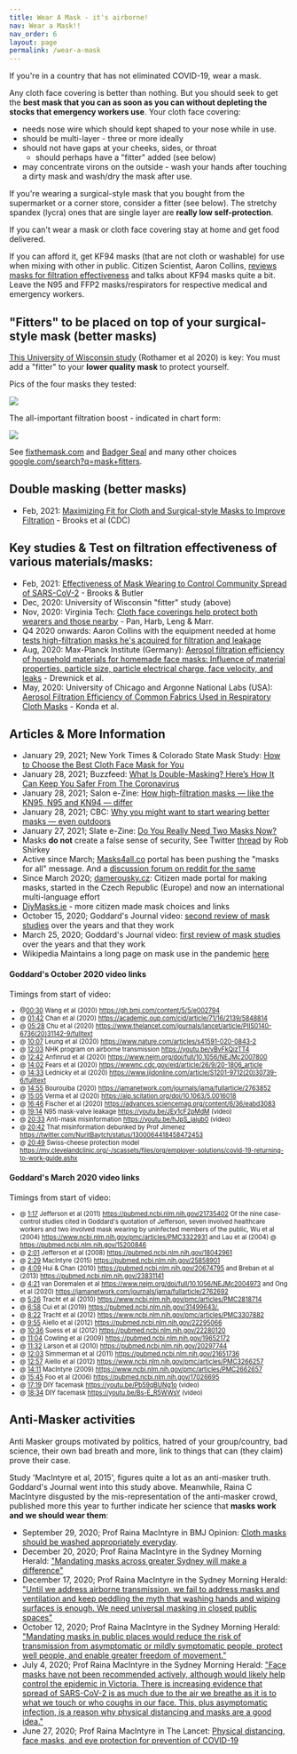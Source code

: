 ```yaml
---
title: Wear A Mask - it's airborne!
nav: Wear a Mask!!
nav_order: 6
layout: page
permalink: /wear-a-mask
---
```


If you're in a country that has not eliminated COVID-19, wear a mask.

Any cloth face covering is better than nothing. But you should seek to get the **best mask that you can as soon as you can without depleting the stocks that emergency workers use**. Your cloth face covering:

* needs nose wire which should kept shaped to your nose while in use.
* should be multi-layer - three or more ideally
* should not have gaps at your cheeks, sides, or throat
  * should perhaps have a "fitter" added (see below)
* may concentrate virons on the outside - wash your hands after touching a dirty mask and wash/dry the mask after use.

If you're wearing a surgical-style mask that you bought from the supermarket or a corner store, consider a fitter (see below). The stretchy spandex (lycra) ones that are single layer are **really low self-protection**. 

If you can't wear a mask or cloth face covering stay at home and get food delivered. 

If you can afford it, get KF94 masks (that are not cloth or washable) for use when mixing with other in public. Citizen Scientist, Aaron Collins, [reviews masks for filtration effectiveness](https://www.youtube.com/channel/UC3fF_rzkmZD0ufN685YE7lg) and talks about KF94 masks quite a bit.  Leave the N95 and FFP2 masks/respirators for respective medical and emergency workers.

## "Fitters" to be placed on top of your surgical-style mask (better masks)

[This University of Wisconsin study](https://www.medrxiv.org/content/10.1101/2020.12.31.20249101v1.full.pdf) (Rothamer et al 2020) is key: You must add a "fitter" to your **lower quality mask** to protect yourself.

Pics of the four masks they tested:

![](https://user-images.githubusercontent.com/82182/105577025-d36f3b00-5d6e-11eb-8e83-530b27fa6758.png)

The all-important filtration boost - indicated in chart form:

![](https://user-images.githubusercontent.com/82182/105577092-5b554500-5d6f-11eb-97fd-037eba011a96.png)

See [fixthemask.com](https://fixthemask.com/) and [Badger Seal](https://making.engr.wisc.edu/mask-fitter/) and many other choices [google.com/search?q=mask+fitters](https://www.google.com/search?q=mask+fitters).

## Double masking (better masks)

* Feb, 2021: [Maximizing Fit for Cloth and Surgical-style Masks to Improve Filtration](https://www.cdc.gov/mmwr/volumes/70/wr/mm7007e1.htm?s_cid=mm7007e1_w) - Brooks et al (CDC)

## Key studies & Test on filtration effectiveness of various materials/masks:

* Feb, 2021: [Effectiveness of Mask Wearing to Control Community Spread of SARS-CoV-2](https://jamanetwork.com/journals/jama/fullarticle/2776536) - Brooks & Butler
* Dec, 2020: University of Wisconsin "fitter" study (above)
* Nov, 2020: Virginia Tech: [Cloth face coverings help protect both wearers and those nearby](https://vtnews.vt.edu/articles/2020/11/eng-marrmasks-1123.html) - Pan, Harb, Leng & Marr.
* Q4 2020 onwards: Aaron Collins with the equipment needed at home [tests high-filtration masks he's acquired for filtration and leakage](https://www.youtube.com/channel/UC3fF_rzkmZD0ufN685YE7lg)
* Aug, 2020: Max-Planck Institute (Germany): [Aerosol filtration efficiency of household materials
  for homemade face masks: Influence of material
  properties, particle size, particle electrical charge,
  face velocity, and leaks](https://www.mpic.de/4745772/update-alltagsmasken-in-weiteren-tests) - Drewnick et al.
* May, 2020: University of Chicago and Argonne National Labs (USA): [Aerosol Filtration Efficiency of Common Fabrics Used in Respiratory Cloth Masks](https://www.ncbi.nlm.nih.gov/pmc/articles/PMC7185834/) - Konda et al.

## Articles & More Information

* January 29, 2021; New York Times & Colorado State Mask Study: [How to Choose the Best Cloth Face Mask for You](https://www.nytimes.com/wirecutter/reviews/best-cloth-face-masks/#how-we-picked-and-tested)
* January 28, 2021; Buzzfeed: [What Is Double-Masking? Here’s How It Can Keep You Safer From The Coronavirus](https://www.buzzfeednews.com/article/skbaer/double-masking-coronavirus-variants)
* January 28, 2021; Salon e-Zine: [How high-filtration masks — like the KN95, N95 and KN94 — differ](https://www.salon.com/2021/01/27/covid-19-face-masks-how-filtration-masks--like-the-kn95-n95-and-kn94--differ/)
* January 28, 2021; CBC: [Why you might want to start wearing better masks — even outdoors](https://www.cbc.ca/news/health/masks-coronavirus-variants-canada-1.5890893)
* January 27, 2021; Slate e-Zine: [Do You Really Need Two Masks Now?](https://slate.com/technology/2021/01/coronavirus-two-masks-when-how.html)
* Masks **do not** create a false sense of security, See Twitter [thread](https://twitter.com/robshirkey/status/1272945481820356608) by Rob Shirkey
* Active since March; [Masks4all.co](https://masks4all.co) portal has been pushing the "masks for all" message. And a [discussion forum on reddit for the same](https://www.reddit.com/r/Masks4All/)
* Since March 2020; [damerousky.cz](https://damerousky.cz/en): Citizen made portal for making masks, started in the Czech Republic (Europe) and now an international multi-language effort
* [DiyMasks.ie](https://diymasks.ie/) - more citizen made mask choices and links
* October 15, 2020; Goddard's Journal video: [second review of mask studies](https://www.youtube.com/watch?v=9CGrBygEQY0) over the years and that they work
* March 25, 2020; Goddard's Journal video: [first review of mask studies](https://www.youtube.com/watch?v=_JH04M04eQQ) over the years and that they work
* Wikipedia Maintains a long page on mask use in the pandemic [here](https://en.wikipedia.org/wiki/Face_masks_during_the_COVID-19_pandemic)

#### Goddard's October 2020 video links

Timings from start of video:

<ul style="font-size: 80%">
    <li><span>@</span><a href="https://youtu.be/watch?v=9CGrBygEQY0&amp;t=30s" >00:30</a>
    <span> Wang et al (2020) </span>
    <a 
       href="https://gh.bmj.com/content/5/5/e002794"
       rel="nofollow" target="_blank" >https://gh.bmj.com/content/5/5/e002794</a></li>
    <li><span>@</span>
    <a  href="https://youtu.be/watch?v=9CGrBygEQY0&amp;t=102s" >01:42</a>
    <span> Chan et al (2020) </span>
    <a 
       href="https://academic.oup.com/cid/article/71/16/2139/5848814"
       rel="nofollow" target="_blank" >https://academic.oup.com/cid/article/71/16/2139/5848814</a></li>
    <li><span>@</span>
    <a  href="https://youtu.be/watch?v=9CGrBygEQY0&amp;t=328s" >05:28</a>
    <span> Chu et al (2020) </span>
    <a 
       href="https://www.thelancet.com/journals/lancet/article/PIIS0140-6736(20)31142-9/fulltext"
       rel="nofollow" target="_blank" >https://www.thelancet.com/journals/lancet/article/PIIS0140-6736(20)31142-9/fulltext</a></li>
    <li><span>@</span>
    <a  href="https://youtu.be/watch?v=9CGrBygEQY0&amp;t=607s" >10:07</a>
    <span> Leung et al (2020) </span>
    <a 
       href="https://www.nature.com/articles/s41591-020-0843-2"
       rel="nofollow" target="_blank" >https://www.nature.com/articles/s41591-020-0843-2</a></li>
    <li><span>@</span>
    <a  href="https://youtu.be/watch?v=9CGrBygEQY0&amp;t=723s" >12:03</a>
    <span> NHK program on airborne transmission </span>
    <a 
       href="https://youtu.be/watch?v=vBvFkQizTT4"
       >https://youtu.be/vBvFkQizTT4</a></li>
    <li><span>@</span>
    <a  href="https://youtu.be/watch?v=9CGrBygEQY0&amp;t=762s" >12:42</a>
    <span> Anfinrud et al (2020) </span><a 
       href="https://www.nejm.org/doi/full/10.1056/NEJMc2007800">https://www.nejm.org/doi/full/10.1056/NEJMc2007800</a></li>
    <li><span>@</span>
    <a  href="https://youtu.be/watch?v=9CGrBygEQY0&amp;t=842s" >14:02</a>
    <span> Fears et al (2020) </span>
    <a 
       href="https://wwwnc.cdc.gov/eid/article/26/9/20-1806_article"
       rel="nofollow" target="_blank" >https://wwwnc.cdc.gov/eid/article/26/9/20-1806_article</a></li>
    <li><span>@</span>
    <a  href="https://youtu.be/watch?v=9CGrBygEQY0&amp;t=873s" >14:33</a>
    <span> Lednicky et al (2020) </span>
    <a 
       href="https://www.ijidonline.com/article/S1201-9712(20)30739-6/fulltext"
       rel="nofollow" target="_blank" >https://www.ijidonline.com/article/S1201-9712(20)30739-6/fulltext</a></li>
    <li><span>@</span>
    <a  href="https://youtu.be/watch?v=9CGrBygEQY0&amp;t=895s" >14:55</a>
    <span> Bourouiba (2020) </span>
    <a 
       href="https://jamanetwork.com/journals/jama/fullarticle/2763852"
       rel="nofollow" target="_blank" >https://jamanetwork.com/journals/jama/fullarticle/2763852</a></li>
    <li><span>@</span>
    <a  href="https://youtu.be/watch?v=9CGrBygEQY0&amp;t=905s" >15:05</a>
    <span> Verma et al (2020) </span>
    <a 
       href="https://aip.scitation.org/doi/10.1063/5.0016018"
       rel="nofollow" target="_blank" >https://aip.scitation.org/doi/10.1063/5.0016018</a></li>
    <li><span>@</span>
    <a  href="https://youtu.be/watch?v=9CGrBygEQY0&amp;t=1006s" >16:46</a>
    <span> Fischer et al (2020) </span>
    <a 
       href="https://advances.sciencemag.org/content/6/36/eabd3083"
       rel="nofollow" target="_blank" >https://advances.sciencemag.org/content/6/36/eabd3083</a></li>
    <li><span>@</span>
    <a  href="https://youtu.be/watch?v=9CGrBygEQY0&amp;t=1154s" >19:14</a>
    <span> N95 mask-valve leakage </span>
    <a  href="https://youtu.be/watch?v=JEy1cF2pMdM"
       >https://youtu.be/JEy1cF2pMdM</a> (video)</li>
    <li><span>@</span>
    <a  href="https://youtu.be/watch?v=9CGrBygEQY0&amp;t=1233s" >20:33</a>
    <span> Anti-mask misinformation </span>
    <a  href="https://youtu.be/watch?v=hJpS_jajub0"
       >https://youtu.be/hJpS_jajub0</a> (video)</li>
    <li><span>@</span>
    <a  href="https://youtu.be/watch?v=9CGrBygEQY0&amp;t=1242s" >20:42</a>
    <span> That misinformation debunked by Prof Jimenez </span>
    <a 
       href="https://twitter.com/NuritBaytch/status/1300064418458472453"
       rel="nofollow" target="_blank" >https://twitter.com/NuritBaytch/status/1300064418458472453</a></li>
    <li><span>@</span>
    <a  href="https://youtu.be/watch?v=9CGrBygEQY0&amp;t=1249s" >20:49</a>
    <span> Swiss-cheese protection model </span>
    <a 
       href="https://my.clevelandclinic.org/-/scassets/files/org/employer-solutions/covid-19-returning-to-work-guide.ashx"
       rel="nofollow" target="_blank" >https://my.clevelandclinic.org/-/scassets/files/org/employer-solutions/covid-19-returning-to-work-guide.ashx</a></li>
</ul>

#### Goddard's March 2020 video links

Timings from start of video:

<ul style="font-size: 80%">
<li>
    @ <a href="https://youtu.be/watch?v=_JH04M04eQQ&amp;t=77s" >1:17</a>
    <span>Jefferson et al (2011)</span>
    <a href="https://pubmed.ncbi.nlm.nih.gov/21735402/"
        rel="nofollow" target="_blank">https://pubmed.ncbi.nlm.nih.gov/21735402</a>
    <span>
Of the nine case-control studies cited in Goddard's quotation of Jefferson, seven involved healthcare workers and two involved mask wearing by uninfected members of the public, Wu et al (2004) </span>
    <a href="https://www.ncbi.nlm.nih.gov/pmc/articles/PMC3322931/"
        rel="nofollow" target="_blank">https://www.ncbi.nlm.nih.gov/pmc/articles/PMC3322931</a>
    <span> and Lau et al (2004) @ </span>
    <a href="https://pubmed.ncbi.nlm.nih.gov/15200846/"
       rel="nofollow" target="_blank" >https://pubmed.ncbi.nlm.nih.gov/15200846</a></li>
    <li><span>@</span>
    <a href="https://youtu.be/watch?v=_JH04M04eQQ&amp;t=121s" >2:01</a>
    <span> Jefferson et al (2008) </span>
    <a href="https://pubmed.ncbi.nlm.nih.gov/18042961/"
       rel="nofollow" target="_blank" >https://pubmed.ncbi.nlm.nih.gov/18042961</a></li>
    <li><span>@</span>
    <a href="https://youtu.be/watch?v=_JH04M04eQQ&amp;t=121s" >2:29</a> <span>MacIntyre (2015) </span>
    <a href="https://pubmed.ncbi.nlm.nih.gov/25858901/"
        rel="nofollow" target="_blank">https://pubmed.ncbi.nlm.nih.gov/25858901</a></li>
    <li><span>@</span>
    <a href="https://youtu.be/watch?v=_JH04M04eQQ&amp;t=249s" >4:09</a>
    <span> Hui &amp; Chan (2010) </span>
    <a href="https://pubmed.ncbi.nlm.nih.gov/20674795/"
        rel="nofollow" target="_blank">https://pubmed.ncbi.nlm.nih.gov/20674795</a>
    <span> and Breban et al (2013) </span>
    <a href="https://pubmed.ncbi.nlm.nih.gov/23831141/"
       rel="nofollow" target="_blank" >https://pubmed.ncbi.nlm.nih.gov/23831141</a></li>
    <li><span>@</span>
    <a href="https://youtu.be/watch?v=_JH04M04eQQ&amp;t=261s" >4:21</a>
    <span> van Doremalen et al </span>
    <a href="https://www.nejm.org/doi/full/10.1056/NEJMc2004973"
        rel="nofollow" target="_blank">https://www.nejm.org/doi/full/10.1056/NEJMc2004973</a>
    <span> and Ong et al (2020) </span>
    <a href="https://jamanetwork.com/journals/jama/fullarticle/2762692"
        rel="nofollow" target="_blank">https://jamanetwork.com/journals/jama/fullarticle/2762692</a></li>
    <li><span>@</span>
    <a href="https://youtu.be/watch?v=_JH04M04eQQ&amp;t=326s" >5:26</a>
    <span> Tracht et al (2010) </span>
    <a href="https://www.ncbi.nlm.nih.gov/pmc/articles/PMC2818714/"
        rel="nofollow" target="_blank">https://www.ncbi.nlm.nih.gov/pmc/articles/PMC2818714</a></li>
    <li><span>@</span>
    <a href="https://youtu.be/watch?v=_JH04M04eQQ&amp;t=418s" >6:58</a>
    <span> Cui et al (2019) </span>
    <a href="https://pubmed.ncbi.nlm.nih.gov/31499643/"
        rel="nofollow" target="_blank">https://pubmed.ncbi.nlm.nih.gov/31499643/.</a></li>
    <li><span>@</span>
    <a href="https://youtu.be/watch?v=_JH04M04eQQ&amp;t=502s" >8:22</a>
    <span> Tracht et al (2012) </span>
    <a href="https://www.ncbi.nlm.nih.gov/pmc/articles/PMC3307882/"
        rel="nofollow" target="_blank">https://www.ncbi.nlm.nih.gov/pmc/articles/PMC3307882</a></li>
    <li><span>@</span>
    <a href="https://youtu.be/watch?v=_JH04M04eQQ&amp;t=595s" >9:55</a>
    <span> Aiello et al (2012) </span>
    <a href="https://pubmed.ncbi.nlm.nih.gov/22295066/"
        rel="nofollow" target="_blank">https://pubmed.ncbi.nlm.nih.gov/22295066</a></li>
    <li><span>@</span>
    <a href="https://youtu.be/watch?v=_JH04M04eQQ&amp;t=636s" >10:36</a>
    <span> Suess et al (2012) </span>
    <a href="https://pubmed.ncbi.nlm.nih.gov/22280120/"
        rel="nofollow" target="_blank">https://pubmed.ncbi.nlm.nih.gov/22280120</a></li>
    <li><span>@</span>
    <a href="https://youtu.be/watch?v=_JH04M04eQQ&amp;t=664s" >11:04</a>
    <span> Cowling et al (2009) </span>
    <a href="https://pubmed.ncbi.nlm.nih.gov/19652172/"
        rel="nofollow" target="_blank">https://pubmed.ncbi.nlm.nih.gov/19652172</a></li>
    <li><span>@</span>
    <a href="https://youtu.be/watch?v=_JH04M04eQQ&amp;t=692s" >11:32</a>
    <span> Larson et al (2010) </span>
    <a href="https://pubmed.ncbi.nlm.nih.gov/20297744/"
        rel="nofollow" target="_blank">https://pubmed.ncbi.nlm.nih.gov/20297744</a></li>
    <li><span>@</span>
    <a href="https://youtu.be/watch?v=_JH04M04eQQ&amp;t=723s" >12:03</a>
    <span> Simmerman et al (2011) </span>
    <a href="https://pubmed.ncbi.nlm.nih.gov/21651736"
        rel="nofollow" target="_blank">https://pubmed.ncbi.nlm.nih.gov/21651736</a></li>
    <li><span>@</span>
    <a href="https://youtu.be/watch?v=_JH04M04eQQ&amp;t=777s" >12:57</a>
    <span> Aiello et al (2012) </span>
    <a href="https://www.ncbi.nlm.nih.gov/pmc/articles/PMC3266257/"
        rel="nofollow" target="_blank">https://www.ncbi.nlm.nih.gov/pmc/articles/PMC3266257</a></li>
    <li><span>@</span>
    <a href="https://youtu.be/watch?v=_JH04M04eQQ&amp;t=851s" >14:11</a>
    <span> MacIntyre (2009) </span>
    <a href="https://www.ncbi.nlm.nih.gov/pmc/articles/PMC2662657/"
       rel="nofollow" target="_blank" >https://www.ncbi.nlm.nih.gov/pmc/articles/PMC2662657</a></li>
    <li><span>@</span>
    <a href="https://youtu.be/watch?v=_JH04M04eQQ&amp;t=945s" >15:45</a>
    <span> Foo et al (2006) </span>
    <a href="https://pubmed.ncbi.nlm.nih.gov/17026695/"
       rel="nofollow" target="_blank" >https://pubmed.ncbi.nlm.nih.gov/17026695</a></li>
    <li><span>@</span>
    <a href="https://youtu.be/watch?v=_JH04M04eQQ&amp;t=1039s" >17:19</a>
    <span> DIY facemask </span>
    <a href="https://youtu.be/watch?v=Pb59qBUNg1o" >https://youtu.be/Pb59qBUNg1o</a> (video)</li>
    <li><span>@</span>
    <a href="https://youtu.be/watch?v=_JH04M04eQQ&amp;t=1114s" >18:34</a>
    <span> DIY facemask </span>
    <a href="https://youtu.be/watch?v=Bs-E_R5WWsY" >https://youtu.be/Bs-E_R5WWsY</a> (video)</li>
</ul>

## Anti-Masker activities

Anti Masker groups motivated by politics, hatred of your group/country, bad science, their own bad breath and more, link to things that can (they claim) prove their case.

Study 'MacIntyre et al, 2015', figures quite a lot as an anti-masker truth. Goddard's Journal went into this study above. Meanwhile, Raina C MacIntyre disgusted by the mis-representation of the anti-masker crowd, published more this year to further indicate her science that **masks work and we should wear them**:

* September 29, 2020; Prof Raina MacIntyre in BMJ Opinion: [Cloth masks should be washed appropriately everyday](https://blogs.bmj.com/bmj/2020/09/29/raina-macintyre-cloth-masks-should-be-washed-appropriately-everyday/).
* December 20, 2020; Prof Raina MacIntyre in the Sydney Morning Herald: ["Mandating masks across greater Sydney will make a difference"](https://www.smh.com.au/national/yule-be-sorry-why-sydney-is-facing-a-super-spreading-disaster-20201220-p56p0r.html)
* December 17, 2020; Prof Raina MacIntyre in the Sydney Morning Herald: ["Until we address airborne transmission, we fail to address masks and ventilation and keep peddling the myth that washing hands and wiping surfaces is enough. We need universal masking in closed public spaces"](https://www.smh.com.au/national/it-s-no-time-to-breathe-easy-sydney-the-holiday-covid-threat-is-serious-20201217-p56oew.html)
* October 12, 2020; Prof Raina MacIntyre in the Sydney Morning Herald: ["Mandating masks in public places would reduce the risk of transmission from asymptomatic or mildly symptomatic people, protect well people, and enable greater freedom of movement."](https://www.smh.com.au/politics/nsw/nsw-could-relax-social-distancing-rules-for-venues-but-only-if-masks-are-mandated-20201011-p563zg.html)
* July 4, 2020; Prof Raina MacIntyre in the Sydney Morning Herald: ["Face masks have not been recommended actively, although would likely help control the epidemic in Victoria. There is increasing evidence that spread of SARS-CoV-2 is as much due to the air we breathe as it is to what we touch or who coughs in our face. This, plus asymptomatic infection, is a reason why physical distancing and masks are a good idea."](https://www.smh.com.au/national/nsw-should-be-worried-but-not-not-just-by-the-risk-of-transmission-from-victoria-20200703-p558r1.html)
* June 27, 2020; Prof Raina MacIntyre in The Lancet: [Physical distancing, face masks, and eye protection for prevention of COVID-19](https://www.thelancet.com/journals/lancet/article/PIIS0140-6736(20)31183-1/fulltext?ref=tjournal.ru)
